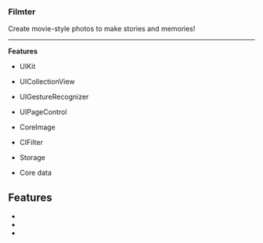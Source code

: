 ### Filmter

Create movie-style photos to make stories and memories!

----------
**Features** 
- UIKit
- UICollectionView
- UIGestureRecognizer
- UIPageControl

- CoreImage
- CIFilter

- Storage
- Core data
## Features
-
-
-



